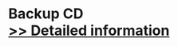 # Backup CD<br />[>> Detailed information](https://secure.shareit.com/shareit/product.html?productid=300482728&affiliateid=200057808)